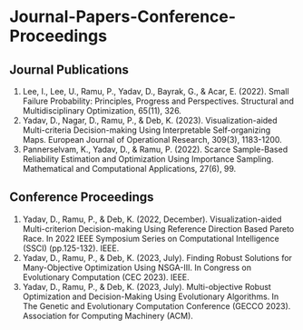 # Journal-Papers-Conference-Proceedings
## Journal Publications 
1. Lee, I., Lee, U., Ramu, P., Yadav, D., Bayrak, G., & Acar, E. (2022). Small Failure Probability: Principles, Progress and Perspectives. Structural and Multidisciplinary Optimization, 65(11), 326.
2. Yadav, D., Nagar, D., Ramu, P., & Deb, K. (2023). Visualization-aided Multi-criteria Decision-making Using Interpretable Self-organizing Maps. European Journal of Operational Research, 309(3), 1183-1200.
3. Pannerselvam, K., Yadav, D., & Ramu, P. (2022). Scarce Sample-Based Reliability Estimation and Optimization Using Importance Sampling. Mathematical and Computational Applications, 27(6), 99.

## Conference Proceedings
1. Yadav, D., Ramu, P., & Deb, K. (2022, December). Visualization-aided Multi-criterion Decision-making Using Reference Direction Based Pareto Race. In 2022 IEEE Symposium Series on Computational Intelligence (SSCI) (pp.125-132). IEEE.
2. Yadav, D., Ramu, P., & Deb, K. (2023, July). Finding Robust Solutions for Many-Objective Optimization Using NSGA-III. In Congress on Evolutionary Computation (CEC 2023). IEEE.
3. Yadav, D., Ramu, P., & Deb, K. (2023, July). Multi-objective Robust Optimization and Decision-Making Using Evolutionary Algorithms. In The Genetic and Evolutionary Computation Conference (GECCO 2023). Association for Computing Machinery (ACM). 
